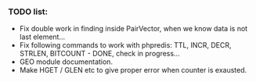 ### TODO list:

-	Fix double work in finding inside PairVector, when we know data is not last element...
-	Fix following commands to work with phpredis: TTL, INCR, DECR, STRLEN, BITCOUNT - DONE, check in progress...
-	GEO module documentation.
-	Make HGET / GLEN etc to give proper error when counter is exausted.
